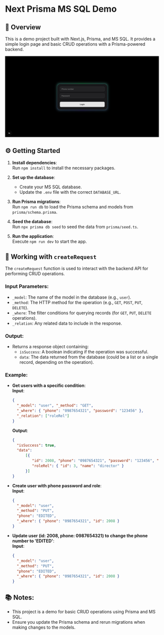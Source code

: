 # Next Prisma MS SQL Demo

## 🚀 Overview

This is a demo project built with Next.js, Prisma, and MS SQL. It provides a simple login page and basic CRUD operations
with a Prisma-powered backend.

![Login Page](./public/login.png)

## ⚙️ Getting Started

1. **Install dependencies**:  
   Run `npm install` to install the necessary packages.

2. **Set up the database**:
    - Create your MS SQL database.
    - Update the `.env` file with the correct `DATABASE_URL`.

3. **Run Prisma migrations**:  
   Run `npm run db` to load the Prisma schema and models from `prisma/schema.prisma`.

4. **Seed the database**:  
   Run `npx prisma db seed` to seed the data from `prisma/seed.ts`.

5. **Run the application**:  
   Execute `npm run dev` to start the app.

## 🔧 Working with `createRequest`

The `createRequest` function is used to interact with the backend API for performing CRUD operations.

### Input Parameters:

- `_model`: The name of the model in the database (e.g., `user`).
- `_method`: The HTTP method for the operation (e.g., `GET`, `POST`, `PUT`, `DELETE`).
- `_where`: The filter conditions for querying records (for `GET`, `PUT`, `DELETE` operations).
- `_relation`: Any related data to include in the response.

### Output:

- Returns a response object containing:
    - `isSuccess`: A boolean indicating if the operation was successful.
    - `data`: The data returned from the database (could be a list or a single record, depending on the operation).

### Example:

- **Get users with a specific condition**:  
  **Input**:
  ```json
  {
    "_model": "user", "_method": "GET",
    "_where": { "phone": "0987654321", "password": "123456" },
    "_relation": ["roleRel"]
  }
  ```
  **Output**:
  ```json
  {
    "isSuccess": true,
    "data": 
        [{ 
           "id": 2008, "phone": "0987654321", "password": "123456", "roleId": 3,
           "roleRel": { "id": 3, "name": "director" } 
        }]
  }
  ```

- **Create user with phone password and role**:  
  **Input**:
  ```json
  {
    "_model": "user",
    "_method": "PUT",
    "phone": "EDITED",
    "_where": { "phone": "0987654321", "id": 2008 }
  }
  ```

- **Update user (id: 2008, phone: 0987654321) to change the phone number to 'EDITED'**:  
  **Input**:
  ```json
  {
    "_model": "user",
    "_method": "PUT",
    "phone": "EDITED",
    "_where": { "phone": "0987654321", "id": 2008 }
  }
  ```

## 📚 Notes:

- This project is a demo for basic CRUD operations using Prisma and MS SQL.
- Ensure you update the Prisma schema and rerun migrations when making changes to the models.
